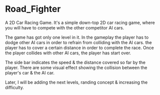 # Road_Fighter
A 2D Car Racing Game. It's a simple down-top 2D car racing game, where you will have to compete with the other competitor AI cars.

The game has got only one level in it. In the gameplay the player has to dodge other AI cars in order to refrain from colliding with the AI cars. the player has to cover a certain distance in order to complete the race. Once the player collides with other AI cars, the player has start over.

The side bar indicates the speed & the distance covered so far by the player. There are some visual effect showing the collision between the player's car & the AI car.

Later, I will be adding the next levels, randing concept & increasing the difficulty.
